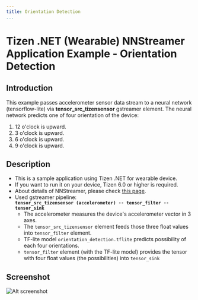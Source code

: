```yaml
---
title: Orientation Detection
...
```


# Tizen .NET (Wearable) NNStreamer Application Example - Orientation Detection

## Introduction

This example passes accelerometer sensor data stream to a neural network (tensorflow-lite) via **tensor_src_tizensensor** gstreamer element.
The neural network predicts one of four orientation of the device:

1. 12 o'clock is upward.
2. 3 o'clock is upward.
3. 6 o'clock is upward.
4. 9 o'clock is upward.

## Description

* This is a sample application using Tizen .NET for wearable device.
* If you want to run it on your device, Tizen 6.0 or higher is required.
* About details of NNStreamer, please check [this page](https://samsung.github.io/TizenFX/API8/api/Tizen.MachineLearning.Inference.html).
* Used gstreamer pipeline:  
  **`tensor_src_tizensensor (accelerometer) -- tensor_filter -- tensor_sink`**
  * The accelerometer measures the device's accelerometer vector in 3 axes.
  * The `tensor_src_tizensensor` element feeds those three float values into `tensor_filter` element.
  * TF-lite model `orientation_detection.tflite` predicts possibility of each four orientations.
  * `tensor_filter` element (with the TF-lite model) provides the tensor with four float values (the possibilities) into `tensor_sink`

## Screenshot

![Alt screenshot](./orientation_detection.webp)
